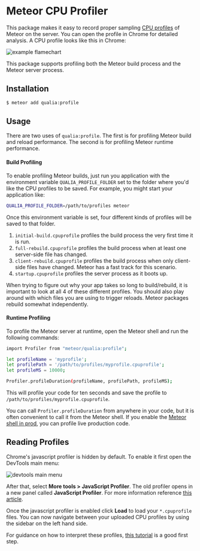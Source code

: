 # Meteor CPU Profiler

This package makes it easy to record proper sampling [CPU profiles](https://github.com/node-inspector/v8-profiler) of Meteor on the server. You can open the profile in Chrome for detailed analysis. A CPU profile looks like this in Chrome:

![example flamechart](https://user-images.githubusercontent.com/247408/60747657-a0bae300-9f3b-11e9-8dc3-b615a2611aca.png)

This package supports profiling both the Meteor build process and the Meteor server process.

## Installation

```sh
$ meteor add qualia:profile
```

## Usage

There are two uses of `qualia:profile`. The first is for profiling Meteor build and reload performance. The second is for profiling Meteor runtime performance.

#### Build Profiling

To enable profiling Meteor builds, just run you application with the environment variable `QUALIA_PROFILE_FOLDER` set to the folder where you'd like the CPU profiles to be saved. For example, you might start your application like:

```sh
QUALIA_PROFILE_FOLDER=/path/to/profiles meteor
```

Once this environment variable is set, four different kinds of profiles will be saved to that folder.
  1. `initial-build.cpuprofile` profiles the build process the very first time it is run.
  2. `full-rebuild.cpuprofile` profiles the build process when at least one server-side file has changed.
  3. `client-rebuild.cpuprofile` profiles the build process when only client-side files have changed. Meteor has a fast track for this scenario.
  4. `startup.cpuprofile` profiles the server process as it boots up.

When trying to figure out why your app takes so long to build/rebuild, it is important to look at all 4 of these different profiles. You should also play around with which files you are using to trigger reloads. Meteor packages rebuild somewhat independently.

#### Runtime Profiling

To profile the Meteor server at runtime, open the Meteor shell and run the following commands:

```sh
import Profiler from "meteor/qualia:profile";

let profileName = 'myprofile';
let profilePath = '/path/to/profiles/myprofile.cpuprofile';
let profileMS = 10000;

Profiler.profileDuration(profileName, profilePath, profileMS);
```

This will profile your code for ten seconds and save the profile to `/path/to/profiles/myprofile.cpuprofile`.

You can call `Profiler.profileDuration` from anywhere in your code, but it is often convenient to call it from the Meteor shell. If you enable the [Meteor shell in prod](https://github.com/qualialabs/prod-shell), you can profile live production code.


## Reading Profiles

Chrome's javascript profiler is hidden by default. To enable it first open the DevTools main menu:

![devtools main menu](https://developers.google.com/web/tools/chrome-devtools/images/main-menu.svg)

After that, select **More tools > JavaScript Profiler**. The old profiler opens in a new panel called **JavaScript Profiler**. For more information reference [this article](https://developers.google.com/web/updates/2016/12/devtools-javascript-cpu-profile-migration#old).

Once the javascript profiler is enabled click **Load** to load your `*.cpuprofile` files. You can now navigate between your uploaded CPU profiles by using the sidebar on the left hand side.

For guidance on how to interpret these profiles, [this tutorial](https://developers.google.com/web/tools/chrome-devtools/rendering-tools/js-execution) is a good first step.
